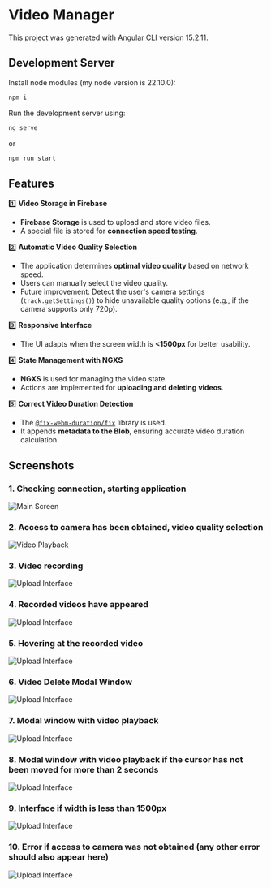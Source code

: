# Video Manager

This project was generated with [Angular CLI](https://github.com/angular/angular-cli) version 15.2.11.

## Development Server

Install node modules (my node version is 22.10.0):
```sh
npm i
```

Run the development server using:
```sh
ng serve
```
or
```sh
npm run start
```

## Features

1️⃣ **Video Storage in Firebase**
- **Firebase Storage** is used to upload and store video files.
- A special file is stored for **connection speed testing**.

2️⃣ **Automatic Video Quality Selection**
- The application determines **optimal video quality** based on network speed.
- Users can manually select the video quality.
- Future improvement: Detect the user's camera settings (`track.getSettings()`) to hide unavailable quality options (e.g., if the camera supports only 720p).

3️⃣ **Responsive Interface**
- The UI adapts when the screen width is **<1500px** for better usability.

4️⃣ **State Management with NGXS**
- **NGXS** is used for managing the video state.
- Actions are implemented for **uploading and deleting videos**.

5️⃣ **Correct Video Duration Detection**
- The [`@fix-webm-duration/fix`](https://www.npmjs.com/package/@fix-webm-duration/fix) library is used.
- It appends **metadata to the Blob**, ensuring accurate video duration calculation.

## Screenshots

### 1. Checking connection, starting application
![Main Screen](https://firebasestorage.googleapis.com/v0/b/video-manager-66b18.firebasestorage.app/o/screenshots%2F1.jpg?alt=media&token=6e516316-e322-4608-ab1a-78415d8aa2b0)

### 2. Access to camera has been obtained, video quality selection
![Video Playback](https://firebasestorage.googleapis.com/v0/b/video-manager-66b18.firebasestorage.app/o/screenshots%2F2.jpg?alt=media&token=ca7ee3cf-d6f7-454c-834a-54e6326245ae)  

### 3. Video recording
![Upload Interface](https://firebasestorage.googleapis.com/v0/b/video-manager-66b18.firebasestorage.app/o/screenshots%2F3.jpg?alt=media&token=ef19d20e-12fb-4a34-956d-d718f3033ee0)  

### 4. Recorded videos have appeared
![Upload Interface](https://firebasestorage.googleapis.com/v0/b/video-manager-66b18.firebasestorage.app/o/screenshots%2F4.jpg?alt=media&token=204d5048-bf5e-407e-a37d-7e946fb20178)

### 5. Hovering at the recorded video
![Upload Interface](https://firebasestorage.googleapis.com/v0/b/video-manager-66b18.firebasestorage.app/o/screenshots%2F5.jpg?alt=media&token=ef19d20e-12fb-4a34-956d-d718f3033ee0)  

### 6. Video Delete Modal Window
![Upload Interface](https://firebasestorage.googleapis.com/v0/b/video-manager-66b18.firebasestorage.app/o/screenshots%2F6.jpg?alt=media&token=ef19d20e-12fb-4a34-956d-d718f3033ee0)

### 7. Modal window with video playback
![Upload Interface](https://firebasestorage.googleapis.com/v0/b/video-manager-66b18.firebasestorage.app/o/screenshots%2F7.jpg?alt=media&token=ef19d20e-12fb-4a34-956d-d718f3033ee0)

### 8. Modal window with video playback if the cursor has not been moved for more than 2 seconds
![Upload Interface](https://firebasestorage.googleapis.com/v0/b/video-manager-66b18.firebasestorage.app/o/screenshots%2F8.jpg?alt=media&token=ef19d20e-12fb-4a34-956d-d718f3033ee0)  

### 9. Interface if width is less than 1500px
![Upload Interface](https://firebasestorage.googleapis.com/v0/b/video-manager-66b18.firebasestorage.app/o/screenshots%2F9.jpg?alt=media&token=ef19d20e-12fb-4a34-956d-d718f3033ee0)

### 10. Error if access to camera was not obtained (any other error should also appear here)
![Upload Interface](https://firebasestorage.googleapis.com/v0/b/video-manager-66b18.firebasestorage.app/o/screenshots%2F10.jpg?alt=media&token=ef19d20e-12fb-4a34-956d-d718f3033ee0)
